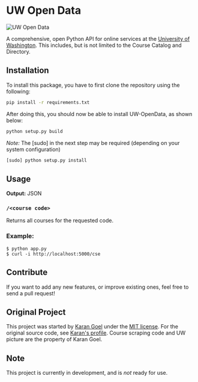 # UW Open Data

![UW Open Data](https://raw.github.com/karan/UW-OpenData/master/UW.png)

A comprehensive, open Python API for online services at the [University of Washington](http://washington.edu). This includes, but is not limited to the Course Catalog and Directory.

## Installation
To install this package, you have to first clone the repository using the following:
```bash
pip install -r requirements.txt
```

After doing this, you should now be able to install UW-OpenData, as shown below:
```bash
python setup.py build
```
*Note:* The [sudo] in the next step may be required (depending on your system configuration)
```bash
[sudo] python setup.py install
```

## Usage

**Output:** JSON

### `/<course code>`

Returns all courses for the requested code.

### Example:

    $ python app.py
    $ curl -i http://localhost:5000/cse

## Contribute

If you want to add any new features, or improve existing ones, feel free to send a pull request!

## Original Project

This project was started by [Karan Goel](http://goel.im) under the [MIT license](https://github.com/karan/UW-OpenData/blob/master/LICENSE.md). For the original source code, see [Karan's profile](http://github.com/karan/UW-OpenData). Course scraping code and UW picture are the property of Karan Goel.

## Note

This project is currently in development, and is *not* ready for use.